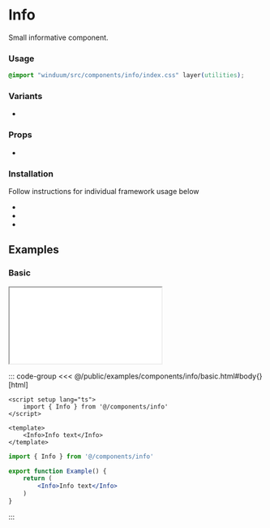 # Info
Small informative component.

<ViewSourceGh href="https://github.com/winduum/winduum/blob/main/src/components/info" />

### Usage

```css
@import "winduum/src/components/info/index.css" layer(utilities);
```

### Variants
* <LinkGh name="default" path="components/info" />

### Props
* <LinkGh name="default" path="components/info/props" />

### Installation
Follow instructions for individual framework usage below

* <LinkGh name="winduum" url="https://github.com/winduum/winduum/blob/main/src/components/info" />
* <LinkGh name="winduum-vue" url="https://github.com/winduum/winduum-vue/blob/main/src/components/info" />
* <LinkGh name="winduum-react" url="https://github.com/winduum/winduum-react/blob/main/src/components/info" />

## Examples

### Basic

<iframe onload="this.style.visibility = 'visible';" src="/examples/components/info/basic.html"></iframe>

::: code-group
<<< @/public/examples/components/info/basic.html#body{} [html]
```vue
<script setup lang="ts">
    import { Info } from '@/components/info'
</script>

<template>
    <Info>Info text</Info>
</template>
```
```jsx
import { Info } from '@/components/info'

export function Example() {
    return (
        <Info>Info text</Info>
    )
}
```
:::
